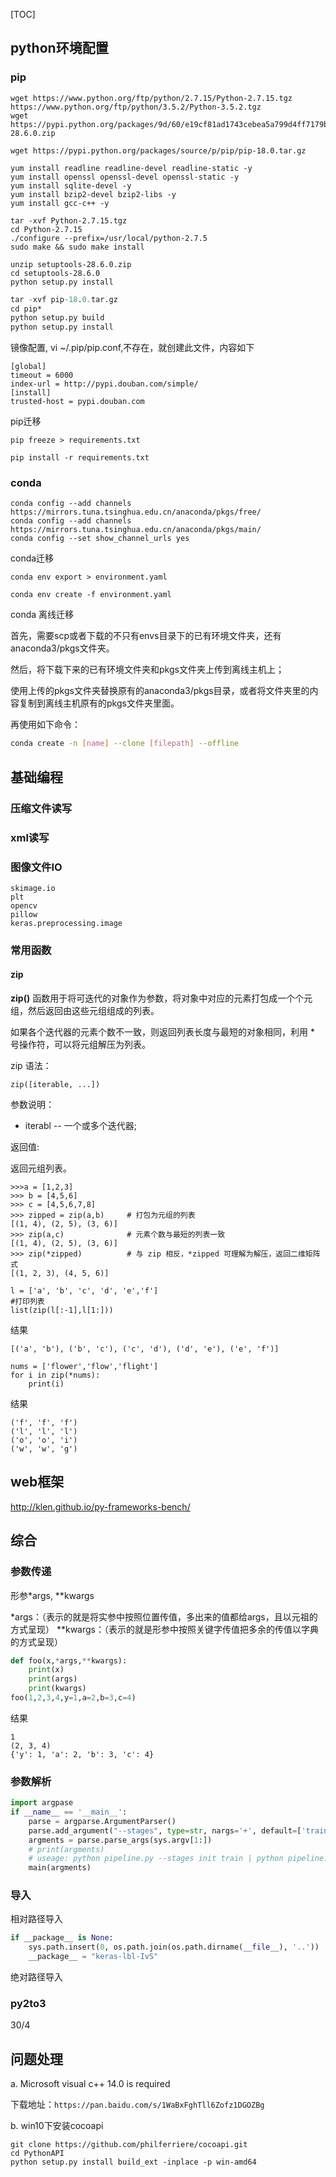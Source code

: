 [TOC]



## python环境配置



### pip



```
wget https://www.python.org/ftp/python/2.7.15/Python-2.7.15.tgz
https://www.python.org/ftp/python/3.5.2/Python-3.5.2.tgz
wget https://pypi.python.org/packages/9d/60/e19cf81ad1743cebea5a799d4ff7179b705b949844c841975e3be4bbb26e/setuptools-28.6.0.zip

wget https://pypi.python.org/packages/source/p/pip/pip-18.0.tar.gz
```



```
yum install readline readline-devel readline-static -y
yum install openssl openssl-devel openssl-static -y
yum install sqlite-devel -y
yum install bzip2-devel bzip2-libs -y
yum install gcc-c++ -y
```



```
tar -xvf Python-2.7.15.tgz
cd Python-2.7.15
./configure --prefix=/usr/local/python-2.7.5
sudo make && sudo make install
```





```
unzip setuptools-28.6.0.zip
cd setuptools-28.6.0
python setup.py install
```



```v
tar -xvf pip-18.0.tar.gz
cd pip*
python setup.py build  
python setup.py install 
```





镜像配置, vi ~/.pip/pip.conf,不存在，就创建此文件，内容如下

```wiki
[global]
timeout = 6000
index-url = http://pypi.douban.com/simple/
[install]
trusted-host = pypi.douban.com
```



pip迁移

```
pip freeze > requirements.txt

pip install -r requirements.txt

```



### conda

```shell
conda config --add channels https://mirrors.tuna.tsinghua.edu.cn/anaconda/pkgs/free/
conda config --add channels https://mirrors.tuna.tsinghua.edu.cn/anaconda/pkgs/main/
conda config --set show_channel_urls yes
```



conda迁移

```
conda env export > environment.yaml

conda env create -f environment.yaml
```



conda 离线迁移

首先，需要scp或者下载的不只有envs目录下的已有环境文件夹，还有anaconda3/pkgs文件夹。

然后，将下载下来的已有环境文件夹和pkgs文件夹上传到离线主机上；

使用上传的pkgs文件夹替换原有的anaconda3/pkgs目录，或者将文件夹里的内容复制到离线主机原有的pkgs文件夹里面。

再使用如下命令：

```bash
conda create -n [name] --clone [filepath] --offline
```





## 基础编程



### 压缩文件读写

### xml读写



### 图像文件IO

```
skimage.io
plt
opencv
pillow
keras.preprocessing.image
```



### 常用函数

#### zip

**zip()** 函数用于将可迭代的对象作为参数，将对象中对应的元素打包成一个个元组，然后返回由这些元组组成的列表。

如果各个迭代器的元素个数不一致，则返回列表长度与最短的对象相同，利用 * 号操作符，可以将元组解压为列表。

zip 语法：

```
zip([iterable, ...])
```

参数说明：

- iterabl -- 一个或多个迭代器;

返回值: 

返回元组列表。

```
>>>a = [1,2,3]
>>> b = [4,5,6]
>>> c = [4,5,6,7,8]
>>> zipped = zip(a,b)     # 打包为元组的列表
[(1, 4), (2, 5), (3, 6)]
>>> zip(a,c)              # 元素个数与最短的列表一致
[(1, 4), (2, 5), (3, 6)]
>>> zip(*zipped)          # 与 zip 相反，*zipped 可理解为解压，返回二维矩阵式
[(1, 2, 3), (4, 5, 6)]
```



```
l = ['a', 'b', 'c', 'd', 'e','f']
#打印列表
list(zip(l[:-1],l[1:]))
```

结果

```
[('a', 'b'), ('b', 'c'), ('c', 'd'), ('d', 'e'), ('e', 'f')]
```



```
nums = ['flower','flow','flight']
for i in zip(*nums):
    print(i)
```

结果

```
('f', 'f', 'f')
('l', 'l', 'l')
('o', 'o', 'i')
('w', 'w', 'g')
```





## web框架

http://klen.github.io/py-frameworks-bench/



## 综合

### 参数传递

形参*args, **kwargs

*args：（表示的就是将实参中按照位置传值，多出来的值都给args，且以元祖的方式呈现）
**kwargs：（表示的就是形参中按照关键字传值把多余的传值以字典的方式呈现）

```python
def foo(x,*args,**kwargs):
    print(x)
    print(args)
    print(kwargs)
foo(1,2,3,4,y=1,a=2,b=3,c=4)
```

结果

```
1
(2, 3, 4)
{'y': 1, 'a': 2, 'b': 3, 'c': 4}

```



### 参数解析

```python
import argpase
if __name__ == '__main__':
	parse = argparse.ArgumentParser()
    parse.add_argument("--stages", type=str, nargs='+', default=['train'], help="stage: init、train")
    argments = parse.parse_args(sys.argv[1:])
    # print(argments)
    # useage: python pipeline.py --stages init train | python pipeline.py --stages train
    main(argments)
```





### 导入

相对路径导入

```python
if __package__ is None:
    sys.path.insert(0, os.path.join(os.path.dirname(__file__), '..'))
    __package__ = "keras-lbl-IvS"
```



绝对路径导入



### py2to3

30/4



## 问题处理

a. Microsoft visual c++ 14.0 is required 

​    下载地址：`https://pan.baidu.com/s/1WaBxFghTll6Zofz1DGOZBg`

b. win10下安装cocoapi

```
git clone https://github.com/philferriere/cocoapi.git
cd PythonAPI
python setup.py install build_ext -inplace -p win-amd64
```







